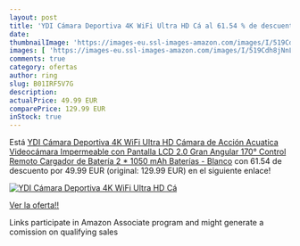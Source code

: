```yaml
---
layout: post
title: 'YDI Cámara Deportiva 4K WiFi Ultra HD Cá al 61.54 % de descuento'
date: 
thumbnailImage: 'https://images-eu.ssl-images-amazon.com/images/I/519Cdh8jNnL._SL200_.jpg'
images: [ 'https://images-eu.ssl-images-amazon.com/images/I/519Cdh8jNnL._SL200_.jpg' ]
comments: true
category: ofertas
author: ring
slug: B01IRF5V7G
description:
actualPrice: 49.99 EUR
comparePrice: 129.99 EUR
inStock: true
---
```


Está [YDI Cámara Deportiva 4K WiFi Ultra HD Cámara de Acción Acuatica Videocámara Impermeable con Pantalla LCD 2.0  Gran Angular 170°  Control Remoto  Cargador de Batería  2 * 1050 mAh Baterías - Blanco](https://www.amazon.es/dp/B01IRF5V7G/?tag=tolees-21) con 61.54 de descuento por 49.99 EUR (original: 129.99 EUR) en el siguiente enlace!

[![YDI Cámara Deportiva 4K WiFi Ultra HD Cá](https://images-eu.ssl-images-amazon.com/images/I/519Cdh8jNnL._SL200_.jpg)](https://www.amazon.es/dp/B01IRF5V7G/?tag=tolees-21)

[Ver la oferta!!](https://www.amazon.es/dp/B01IRF5V7G/?tag=tolees-21)

Links participate in Amazon Associate program and might generate a comission on qualifying sales



